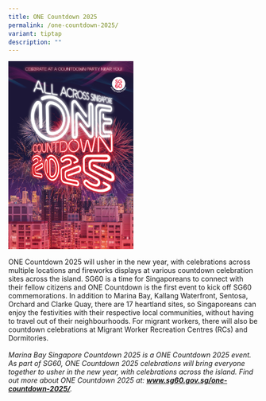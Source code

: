 ```yaml
---
title: ONE Countdown 2025
permalink: /one-countdown-2025/
variant: tiptap
description: ""
---
```

<p></p>
<p></p>
<div class="isomer-image-wrapper">
<img style="width: 50%;" height="auto" width="100%" alt="One Countdown 2025 poster" src="/images/v5_countdown_2025_P_min.jpg">
</div>
<p>ONE Countdown 2025 will usher in the new year, with celebrations across
multiple locations and fireworks displays at various countdown celebration
sites across the island. SG60 is a time for Singaporeans to connect with
their fellow citizens and ONE Countdown is the first event to kick off
SG60 commemorations. In addition to Marina Bay, Kallang Waterfront, Sentosa,
Orchard and Clarke Quay, there are 17 heartland sites, so Singaporeans
can enjoy the festivities with their respective local communities, without
having to travel out of their neighbourhoods. For migrant workers, there
will also be countdown celebrations at Migrant Worker Recreation Centres
(RCs) and Dormitories.
<br>
<br><em>Marina Bay Singapore Countdown 2025 is a ONE Countdown 2025 event. As part of SG60, ONE Countdown 2025 celebrations will bring everyone together to usher in the new year, with celebrations across the island. Find out more about ONE Countdown 2025 at: </em><strong><em><a href="https://www.sg60.gov.sg/one-countdown-2025/" rel="noopener noreferrer nofollow" target="_blank">www.sg60.gov.sg/one-countdown-2025/</a></em></strong><em>.</em>
</p>